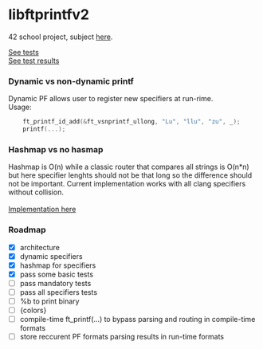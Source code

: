 # libftprintfv2

42 school project, subject [here](https://github.com/Binary-Hackers/42_Subjects/blob/master/00_Projects/02_Algorithmic/ft_printf.pdf).

[See tests](output.txt)<br />
[See test results](output.txt)

### Dynamic vs non-dynamic printf

Dynamic PF allows user to register new specifiers at run-rime.<br />
Usage:
```C
	ft_printf_id_add(&ft_vsnprintf_ullong, "Lu", "llu", "zu", _);
	printf(...);
```

### Hashmap vs no hasmap

Hashmap is O(n) while a classic router that compares all strings is O(n*n) but here specifier lenghts should not be that long so the difference should not be important. Current implementation works with all clang specifiers without collision. <br />
<br />
[Implementation here](https://github.com/MarcFaussurier/libftprintfv2/blob/master/source/ft_printf_arg.c)

### Roadmap

- [x] architecture
- [x] dynamic specifiers
- [x] hashmap for specifiers
- [x] pass some basic tests
- [ ] pass mandatory tests
- [ ] pass all specifiers tests
- [ ] %b to print binary
- [ ] {colors}
- [ ] compile-time ft_printf(...) to bypass parsing and routing in compile-time formats
- [ ] store reccurent PF formats parsing results in run-time formats
